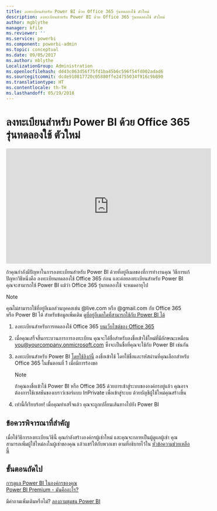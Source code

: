 ```yaml
---
title: ลงทะเบียนสำหรับ Power BI ด้วย Office 365 รุ่นทดลองใช้ ตัวใหม่
description: ลงทะเบียนสำหรับ Power BI ด้วย Office 365 รุ่นทดลองใช้ ตัวใหม่
author: mgblythe
manager: kfile
ms.reviewer: ''
ms.service: powerbi
ms.component: powerbi-admin
ms.topic: conceptual
ms.date: 09/05/2017
ms.author: mblythe
LocalizationGroup: Administration
ms.openlocfilehash: dd43c063d56f75fd1ba45b6c596f54fd002adad6
ms.sourcegitcommit: dcde910817720c05880ffe24755034f916c9b890
ms.translationtype: HT
ms.contentlocale: th-TH
ms.lasthandoff: 05/19/2018
---
```

# <a name="signing-up-for-power-bi-with-a-new-office-365-trial"></a>ลงทะเบียนสำหรับ Power BI ด้วย Office 365 รุ่นทดลองใช้ ตัวใหม่
<iframe width="560" height="315" src="https://www.youtube.com/embed/gbSuFST-Nx4?showinfo=0" frameborder="0" allowfullscreen></iframe>

ถ้าคุณกำลังมีปัญหาในการลงทะเบียนสำหรับ Power BI ด้วยที่อยู่อีเมลของที่การทำงานคุณ วิธีการแก้ปัญหาวิธีหนึ่งคือ ลงทะเบียนทดลองใช้ Office 365 ก่อน และค่อยลงทะเบียนสำหรับ Power BI  คุณจะสามารถใช้ Power BI แม้ว่า Office 365 รุ่นทดลองใช้ จะหมดอายุไป

> [!NOTE]
> คุณไม่สามารถใช้ที่อยู่อีเมลส่วนบุคคลเช่น @live.com หรือ @gmail.com กับ Office 365 หรือ Power BI ได้ สำหรับข้อมูลเพิ่มเติม ดู[ที่อยู่อีเมลใดที่สามารถใช้กับ Power BI ได้](service-self-service-signup-for-power-bi.md#what-email-address-can-be-used-with-power-bi)
> 
> 

1. ลงทะเบียนสำหรับการทดลองใช้ Office 365 [บนเว็บไซต์ของ Office 365](https://go.microsoft.com/fwlink/p/?LinkID=403802)
2. เมื่อคุณเสร็จสิ้นกระบวนการการลงทะเบียน คุณจะได้ชื่อสำหรับลงชื่อเข้าใช้ใหม่ที่มีลักษณะเหมือน you@yourcompany.onmicrosoft.com  ซึ่งจะเป็นชื่อที่คุณจะใช้กับ Power BI เช่นกัน
3. ลงทะเบียนสำหรับ Power BI [โดยใช้ลิงก์นี้](https://portal.office.com/Start/Confirm?Sku=a403ebcc-fae0-4ca2-8c8c-7a907fd6c235&ru=https%3A%2F%2Fapp.powerbi.com%3FredirectedFromSignup%3D1%26noSignUpCheck%3D1)  ลงชื่อเข้าใช้ โดยใช้ชื่อและรหัสผ่านที่คุณเลือกสำหรับ Office 365 ในขั้นตอนที่ 1 เมื่อมีการร้องขอ
   
   > [!NOTE]
   > ถ้าคุณลงชื่อเข้าใช้ Power BI หรือ Office 365 ด้วยการเข้าสู่ระบบขององค์กรอยู่แล้ว คุณอาจต้องการใช้เซสชันของเบราว์เซอร์แบบ InPrivate เพื่อเข้าสู่ระบบ ด้วยบัญชีผู้ใช้ใหม่คุณสร้างขึ้น
   > 
   > 
4. เท่านี้ก็เรียบร้อย!  เมื่อคุณทำเสร็จแล้ว คุณจะถูกเปลี่ยนเส้นทางไปยัง Power BI

## <a name="important-considerations"></a>ข้อควรพิจารณาที่สำคัญ
เมื่อใช้วิธีการลงทะเบียนวิธีนี้ คุณกำลังสร้างองค์กรผู้เช่าใหม่ และคุณจะกลายเป็นผู้ดูแลผู้เช่า คุณสามารถเพิ่มผู้ใช้ใหม่ลงในผู้เช่าของคุณ แล้วแชร์ให้กับพวกเขา ตามที่อธิบายไว้ใน [หัวข้อความช่วยเหลือนี้](https://support.office.com/en-sg/article/Add-users-individually-to-Office-365---Admin-Help-1970f7d6-03b5-442f-b385-5880b9c256ec?ui=en-US&rs=en-SG&ad=SG)

## <a name="next-steps"></a>ขั้นตอนถัดไป
[การดูแล Power BI ในองค์กรของคุณ](service-admin-administering-power-bi-in-your-organization.md)  
[Power BI Premium - มันคืออะไร?](service-premium.md)  

มีคำถามเพิ่มเติมหรือไม่? [ลองถามชุมชน Power BI](http://community.powerbi.com/)

